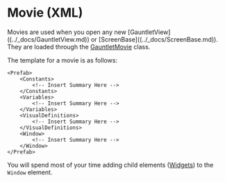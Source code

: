 # Movie \(XML\)

Movies are used when you open any new \[GauntletView\]\(\(../\_docs/GauntletView.md\)\) or \[ScreenBase\]\(\(../\_docs/ScreenBase.md\)\). They are loaded through the [GauntletMovie](../_docs/gauntletmovie.md) class.

The template for a movie is as follows:

```markup
<Prefab>
    <Constants>
        <!-- Insert Summary Here -->
    </Constants>
    <Variables>
        <!-- Insert Summary Here -->
    </Variables>
    <VisualDefinitions>
        <!-- Insert Summary Here -->
    </VisualDefinitions>
    <Window>
        <!-- Insert Summary Here -->
    </Window>
</Prefab>
```

You will spend most of your time adding child elements \([Widgets](../_docs/widget.md)\) to the `Window` element.

